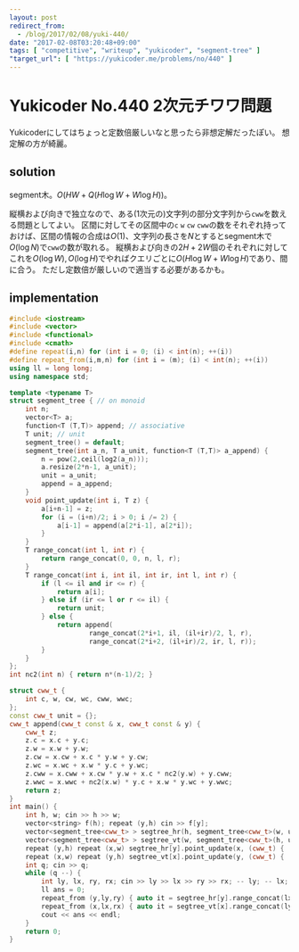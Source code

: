```yaml
---
layout: post
redirect_from:
  - /blog/2017/02/08/yuki-440/
date: "2017-02-08T03:20:48+09:00"
tags: [ "competitive", "writeup", "yukicoder", "segment-tree" ]
"target_url": [ "https://yukicoder.me/problems/no/440" ]
---
```


# Yukicoder No.440 2次元チワワ問題

Yukicoderにしてはちょっと定数倍厳しいなと思ったら非想定解だったぽい。
想定解の方が綺麗。

## solution

segment木。$O(HW + Q (H \log W + W \log H))$。

縦横および向きで独立なので、ある($1$次元の)文字列の部分文字列から`cww`を数える問題としてよい。
区間に対してその区間中の`c` `w` `cw` `cww`の数をそれぞれ持っておけば、区間の情報の合成は$O(1)$、文字列の長さを$N$とするとsegment木で$O(\log N)$で`cww`の数が取れる。
縦横および向きの$2H + 2W$個のそれぞれに対してこれを$O(\log W), O(\log H)$でやればクエリごとに$O(H \log W + W \log H)$であり、間に合う。
ただし定数倍が厳しいので適当する必要があるかも。

## implementation

``` c++
#include <iostream>
#include <vector>
#include <functional>
#include <cmath>
#define repeat(i,n) for (int i = 0; (i) < int(n); ++(i))
#define repeat_from(i,m,n) for (int i = (m); (i) < int(n); ++(i))
using ll = long long;
using namespace std;

template <typename T>
struct segment_tree { // on monoid
    int n;
    vector<T> a;
    function<T (T,T)> append; // associative
    T unit; // unit
    segment_tree() = default;
    segment_tree(int a_n, T a_unit, function<T (T,T)> a_append) {
        n = pow(2,ceil(log2(a_n)));
        a.resize(2*n-1, a_unit);
        unit = a_unit;
        append = a_append;
    }
    void point_update(int i, T z) {
        a[i+n-1] = z;
        for (i = (i+n)/2; i > 0; i /= 2) {
            a[i-1] = append(a[2*i-1], a[2*i]);
        }
    }
    T range_concat(int l, int r) {
        return range_concat(0, 0, n, l, r);
    }
    T range_concat(int i, int il, int ir, int l, int r) {
        if (l <= il and ir <= r) {
            return a[i];
        } else if (ir <= l or r <= il) {
            return unit;
        } else {
            return append(
                    range_concat(2*i+1, il, (il+ir)/2, l, r),
                    range_concat(2*i+2, (il+ir)/2, ir, l, r));
        }
    }
};
int nc2(int n) { return n*(n-1)/2; }

struct cww_t {
    int c, w, cw, wc, cww, wwc;
};
const cww_t unit = {};
cww_t append(cww_t const & x, cww_t const & y) {
    cww_t z;
    z.c = x.c + y.c;
    z.w = x.w + y.w;
    z.cw = x.cw + x.c * y.w + y.cw;
    z.wc = x.wc + x.w * y.c + y.wc;
    z.cww = x.cww + x.cw * y.w + x.c * nc2(y.w) + y.cww;
    z.wwc = x.wwc + nc2(x.w) * y.c + x.w * y.wc + y.wwc;
    return z;
}
int main() {
    int h, w; cin >> h >> w;
    vector<string> f(h); repeat (y,h) cin >> f[y];
    vector<segment_tree<cww_t> > segtree_hr(h, segment_tree<cww_t>(w, unit, append));
    vector<segment_tree<cww_t> > segtree_vt(w, segment_tree<cww_t>(h, unit, append));
    repeat (y,h) repeat (x,w) segtree_hr[y].point_update(x, (cww_t) { (f[y][x] == 'c'), (f[y][x] == 'w'), 0, 0 });
    repeat (x,w) repeat (y,h) segtree_vt[x].point_update(y, (cww_t) { (f[y][x] == 'c'), (f[y][x] == 'w'), 0, 0 });
    int q; cin >> q;
    while (q --) {
        int ly, lx, ry, rx; cin >> ly >> lx >> ry >> rx; -- ly; -- lx;
        ll ans = 0;
        repeat_from (y,ly,ry) { auto it = segtree_hr[y].range_concat(lx, rx); ans += it.cww + it.wwc; }
        repeat_from (x,lx,rx) { auto it = segtree_vt[x].range_concat(ly, ry); ans += it.cww + it.wwc; }
        cout << ans << endl;
    }
    return 0;
}
```
